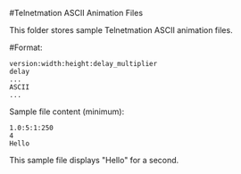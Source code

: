 #Telnetmation ASCII Animation Files

This folder stores sample Telnetmation ASCII animation files.

#Format:

	version:width:height:delay_multiplier
	delay
	...
	ASCII
	...

Sample file content (minimum):

	1.0:5:1:250
	4
	Hello

This sample file displays "Hello" for a second.